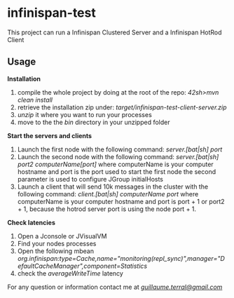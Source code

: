 infinispan-test
===============
This project can run a Infinispan Clustered Server and a Infinispan HotRod Client

Usage
-----

**Installation**

 1. compile the whole project by doing at the root of the repo: *42sh>mvn clean install*
 2. retrieve the installation zip under: *target/infinispan-test-client-server.zip*
 3. *unzip* it where you want to run your processes
 4. move to the the *bin* directory in your unzipped folder

**Start the servers and clients**

 1. Launch the first node with the following command: *server.[bat|sh] port*
 2. Launch the second node with the following command: *server.[bat|sh] port2 computerName[port]* where computerName is your computer hostname and port is the port used to start the first node the second parameter is used to configure JGroup initialHosts
 3.  Launch a client that will send 10k messages in the cluster with the following command: *client.[bat|sh] computerName port* where computerName is your computer hostname and port is port + 1 or port2 + 1, because the hotrod server port is using the node port + 1.

**Check latencies**

 1. Open a Jconsole or JVisualVM 
 2. Find your nodes processes
 3. Open the following mbean *org.infinispan:type=Cache,name="monitoring(repl_sync)",manager="DefaultCacheManager",component=Statistics*  
 4. check the *averageWriteTime* latency


For any question or information contact me at *guillaume.terral@gmail.com*
 
 
 
